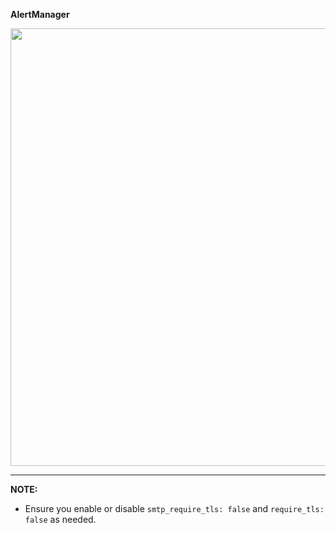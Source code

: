 **AlertManager**

<p align="center">
  <img width="700" height="700" src="https://files.gitter.im/tomarv2/Wv6b/Screen-Shot-2020-04-22-at-11.14.56-PM.png">
</p>

***
**NOTE:**

- Ensure you enable or disable `smtp_require_tls: false` and `require_tls: false` as needed.


